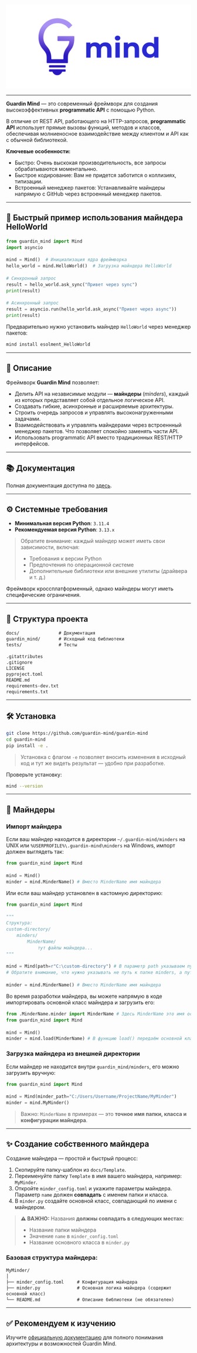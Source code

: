 
![Guardin Mind Framework](docs/assets/mind-logo-without-back.png)

***

**Guardin Mind** — это современный фреймворк для создания высокоэффективных **programmatic API** с помощью Python.

В отличие от REST API, работающего на HTTP-запросов, **programmatic API** использует прямые вызовы функций, методов и классов, обеспечивая молниеносное взаимодействие между клиентом и API как с обычной библиотекой.

**Ключевые особенности:**
- Быстро: Очень выскокая производительность, все запросы обрабатываются моментальнно.
- Быстрое кодирование: Вам не придется заботится о коллизиях, типизации.
- Встроенный менеджер пакетов: Устанавливайте майндеры напрямую с GitHub через встроенный менеджер пакетов.
---

## 🚀 Быстрый пример использования майндера HelloWorld

```python
from guardin_mind import Mind
import asyncio

mind = Mind()  # Инициализация ядра фреймворка
hello_world = mind.HelloWorld()  # Загрузка майндера HelloWorld

# Синхронный запрос
result = hello_world.ask_sync("Привет через sync")
print(result)

# Асинхронный запрос
result = asyncio.run(hello_world.ask_async("Привет через async"))
print(result)
```
Предварительно нужно установить майндер `HelloWorld` через менеджер 
пакетов:
```bash
mind install esolment_HelloWorld
```

---

## 📖 Описание

Фреймворк **Guardin Mind** позволяет:

* Делить API на независимые модули — **майндеры** (*minders*), каждый из которых представляет собой отдельное логическое API.
* Создавать гибкие, асинхронные и расширяемые архитектуры.
* Строить очередь запросов и управлять высоконагруженными задачами.
* Взаимодействовать и управлять майндерами через встроеннный менеджер пакетов. Что позволяет спокойно заменять части API.
* Использовать programmatic API вместо традиционных REST/HTTP интерфейсов.

---

## 📚 Документация

Полная документация доступна по [здесь](docs).

---

## ⚙️ Системные требования

* **Минимальная версия Python**: `3.11.4`
* **Рекомендуемая версия Python**: `3.13.x`

> Обратите внимание: каждый майндер может иметь свои зависимости, включая:
>
> * Требования к версии Python
> * Предпочтения по операционной системе
> * Дополнительные библиотеки или внешние утилиты (драйвера и т. д.)

Фреймворк кроссплатформенный, однако майндеры могут иметь специфические ограничения.

---

## 📁 Структура проекта

```
docs/               # Документация
guardin_mind/       # Исходный код библиотеки
tests/              # Тесты

.gitattributes
.gitignore
LICENSE
pyproject.toml
README.md
requirements-dev.txt
requirements.txt
```

---

## 🛠 Установка
```bash
git clone https://github.com/guardin-mind/guardin-mind
cd guardin-mind
pip install -e .
```
> Установка с флагом `-e` позволяет вносить изменения в исходный код и тут же видеть результат — удобно при разработке.

Проверьте установку:
```bash
mind --version
```

---

## 🧠 Майндеры

### Импорт майндера

Если ваш майндер находится в директории `~/.guardin-mind/minders` на UNIX или `%USERPROFILE%\.guardin-mind\minders` на Windows, импорт должен выглядеть так:

```python
from guardin_mind import Mind

mind = Mind()
minder = mind.MinderName() # Вместо MinderName имя майндера
```

Или если ваш майндер установлен в кастомную директорию:
```python
from guardin_mind import Mind

"""
Структура:
custom-directory/
    minders/
        MinderName/
            тут файлы майндера...
"""

mind = Mind(path=r"C:\custom-directory") # В параметр path указываем путь к папке, которая содержит папку minders
# Обратите внимание, что нужно указывать не путь к папке minders, а путь к её родительской папке.

minder = mind.MinderName() # Вместо MinderName имя майндера
```

Во время разработки майндера, вы можете напрямую в коде импортировать основной класс майндера и загрузить его:
```python
from .MinderName.minder import MinderName # Здесь MinderName это имя основного класса
from guardin_mind import Mind

mind = Mind()
minder = mind.load(MinderName) # В функцию load() передаём основной класс майндера
```

### Загрузка майндера из внешней директории

Если майндер не находится внутри `guardin_mind/minders`, его можно загрузить вручную:

```python
from guardin_mind import Mind

mind = Mind(minder_path="C:/Users/Username/ProjectName/MyMinder")
minder = mind.MyMinder()
```

> Важно: `MinderName` в примерах — это **точное имя папки, класса и конфигурации майндера**.

---

## ✨ Создание собственного майндера

Создание майндера — простой и быстрый процесс:

1. Скопируйте папку-шаблон из `docs/Template`.
2. Переименуйте папку `Template` в имя вашего майндера, например: `MyMinder`.
3. Откройте `minder_config.toml` и укажите параметры майндера. Параметр `name` должен **совпадать** с именем папки и класса.
4. В `minder.py` создайте основной класс, совпадающий по имени с майндером.

> **⚠️ ВАЖНО:**
> Названия **должны совпадать в следующих местах:**
>
> * Название папки майндера
> * Значение `name` в `minder_config.toml`
> * Название основного класса в `minder.py`

### Базовая структура майндера:

```
MyMinder/
│
├── minder_config.toml     # Конфигурация майндера
├── minder.py              # Основная логика майндера (содержит основной класс)
└── README.md              # Описание библиотеки (не обязателен)
```

---

## ✅ Рекомендуем к изучению

Изучите [официальную документацию](docs) для полного понимания архитектуры и возможностей Guardin Mind.